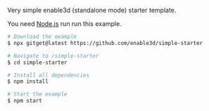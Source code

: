 Very simple enable3d (standalone mode) starter template.

You need [Node.js](https://nodejs.org/en/) run run this example.

```bash
# Download the example
$ npx gitget@latest https://github.com/enable3d/simple-starter

# Navigate to /simple-starter
$ cd simple-starter

# Install all dependencies
$ npm install

# Start the example
$ npm start
```
